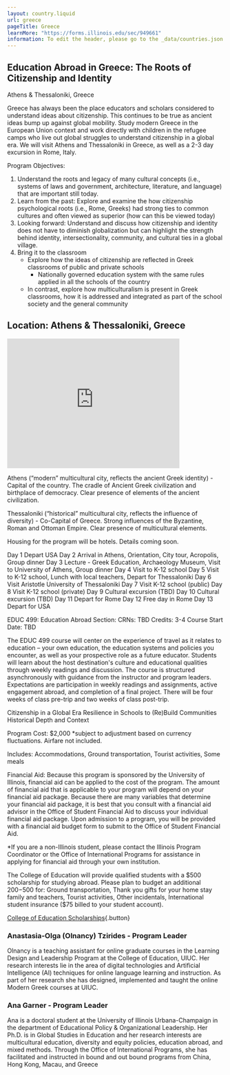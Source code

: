 ```yaml
---
layout: country.liquid
url: greece
pageTitle: Greece
learnMore: "https://forms.illinois.edu/sec/949661"
information: To edit the header, please go to the _data/countries.json file and edit the information there
---
```


## Education Abroad in Greece: The Roots of Citizenship and Identity

Athens & Thessaloniki, Greece

Greece has always been the place educators and scholars considered to understand ideas about citizenship. This continues to be true as ancient ideas bump up against global mobility. Study modern Greece in the European Union context and work directly with children in the refugee camps who live out global struggles to understand citizenship in a global era. We will visit Athens and Thessaloniki in Greece, as well as a 2-3 day excursion in Rome, Italy. 

Program Objectives:

1. Understand the roots and legacy of many cultural concepts (i.e., systems of laws and government, architecture, literature, and language) that are important still today.
2. Learn from the past: Explore and examine the how citizenship psychological roots (i.e., Rome, Greeks) had strong ties to common cultures and often viewed as superior (how can this be viewed today)
3. Looking forward: Understand and discuss how citizenship and identity does not have to diminish globalization but can highlight the strength behind identity, intersectionality, community, and cultural ties in a global village.
4. Bring it to the classroom
   * Explore how the ideas of citizenship are reflected in Greek classrooms of public and private schools
      * Nationally governed education system with the same rules applied in all the schools of the country
   * In contrast, explore how multiculturalism is present in Greek classrooms, how it is addressed and integrated as part of the school society and the general community
 
## Location: Athens & Thessaloniki, Greece

<iframe src="https://www.google.com/maps/embed?pb=!1m18!1m12!1m3!1d100621.22950710097!2d23.668127247593976!3d37.99081633055679!2m3!1f0!2f0!3f0!3m2!1i1024!2i768!4f13.1!3m3!1m2!1s0x14a1bd1f067043f1%3A0x2736354576668ddd!2sAthens%2C%20Greece!5e0!3m2!1sen!2sus!4v1590084629648!5m2!1sen!2sus" width="400" height="300" style="border: 0" tabindex="0" sandbox="allow-scripts allow-same-origin"></iframe>

Athens (“modern” multicultural city, reflects the ancient Greek identity) - Capital of the country. The cradle of Ancient Greek civilization and birthplace of democracy. Clear presence of elements of the ancient civilization.

Thessaloniki (“historical” multicultural city, reflects the influence of diversity) - Co-Capital of Greece. Strong influences of the Byzantine, Roman and Ottoman Empire. Clear presence of multicultural elements.

<div id="information">

<div id="housing">

Housing for the program will be hotels. Details coming soon. 

</div>

<div id="programs">

Day 1	Depart USA
Day 2	Arrival in Athens, Orientation, City tour, Acropolis, Group dinner
Day 3	Lecture - Greek Education, Archaeology Museum, Visit to University of Athens, Group dinner
Day 4	Visit to K-12 school
Day 5	Visit to K-12 school, Lunch with local teachers, Depart for Thessaloniki
Day 6	Visit Aristotle University of Thessaloniki
Day 7	Visit K-12 school (public)
Day 8	Visit K-12 school (private)
Day 9 	Cultural excursion (TBD)
Day 10	Cultural excursion (TBD)
Day 11	Depart for Rome
Day 12	Free day in Rome
Day 13	Depart for USA

</div>

<div id="attractions"></div>

<div id="courses">

EDUC 499: Education Abroad
Section:
CRNs: TBD
Credits: 3-4
Course Start Date: TBD

The EDUC 499 course will center on the experience of travel as it relates to education – your own education, the education systems and policies you encounter, as well as your prospective role as a future educator. Students will learn about the host destination's culture and educational qualities through weekly readings and discussion. The course is structured asynchronously with guidance from the instructor and program leaders. Expectations are participation in weekly readings and assignments, active engagement abroad, and completion of a final project. There will be four weeks of class pre-trip and two weeks of class post-trip.

</div>

<div id="topics">

Citizenship in a Global Era
Resilience in Schools to (Re)Build Communities
Historical Depth and Context

</div>

<div id="cost">

Program Cost: $2,000
*subject to adjustment based on currency fluctuations. Airfare not included. 

Includes: Accommodations, Ground transportation, Tourist activities, Some meals 

Financial Aid:
Because this program is sponsored by the University of Illinois, financial aid can be applied to the cost of the program. The amount of financial aid that is applicable to your program will depend on your financial aid package. Because there are many variables that determine your financial aid package, it is best that you consult with a financial aid advisor in the Office of Student Financial Aid to discuss your individual financial aid package. 
Upon admission to a program, you will be provided with a financial aid budget form to submit to the Office of Student Financial Aid.

*If you are a non-Illinois student, please contact the Illinois Program Coordinator or the Office of International Programs for assistance in applying for financial aid through your own institution.

</div>

<div id="scholarship">

The College of Education will provide qualified students with a $500 scholarship for studying abroad. Please plan to budget an additional $200-$500 for: Ground transportation, Thank you gifts for your home stay family and teachers, Tourist activities, Other incidentals, International student insurance ($75 billed to your student account).

[College of Education Scholarships](https://education.illinois.edu/international/scholarships){.button}

</div>

<div id="testimonials"></div>

<div id="faculty">

### Anastasia-Olga (Olnancy) Tzirides - Program Leader

Olnancy is a teaching assistant for online graduate courses in the Learning Design and Leadership Program at the College of Education, UIUC. Her research interests lie in the area of digital technologies and Artificial Intelligence (AI) techniques for online language learning and instruction. As part of her research she has designed, implemented and taught the online Modern Greek courses at UIUC.

### Ana Garner - Program Leader

Ana is a doctoral student at the University of Illinois Urbana-Champaign in the department of Educational Policy & Organizational Leadership. Her Ph.D. is in Global Studies in Education and her research interests are multicultural education, diversity and equity policies, education abroad, and mixed methods. Through the Office of International Programs, she has facilitated and instructed in bound and out bound programs from China, Hong Kong, Macau, and Greece

</div>

</div>
